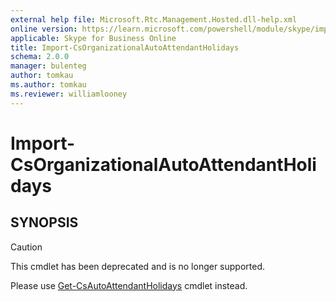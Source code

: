 ```yaml
---
external help file: Microsoft.Rtc.Management.Hosted.dll-help.xml
online version: https://learn.microsoft.com/powershell/module/skype/import-csorganizationalautoattendantholidays
applicable: Skype for Business Online
title: Import-CsOrganizationalAutoAttendantHolidays
schema: 2.0.0
manager: bulenteg
author: tomkau
ms.author: tomkau
ms.reviewer: williamlooney
---
```


# Import-CsOrganizationalAutoAttendantHolidays

## SYNOPSIS
> [!CAUTION]
> This cmdlet has been deprecated and is no longer supported.
> 
> Please use [Get-CsAutoAttendantHolidays](Get-CsAutoAttendantHolidays.md) cmdlet instead.
